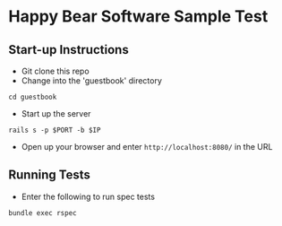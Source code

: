 # Happy Bear Software Sample Test

## Start-up Instructions

* Git clone this repo
* Change into the 'guestbook' directory
```
cd guestbook
```
* Start up the server
```
rails s -p $PORT -b $IP
```
* Open up your browser and enter `http://localhost:8080/` in the URL

## Running Tests

* Enter the following to run spec tests
```
bundle exec rspec
```
